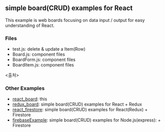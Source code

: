 ## simple board(CRUD) examples for React ##

This example is web boards focusing on data input / output for easy understanding of React.


### Files ###

- test.js: delete & update a Item(Row)
- Board.js: component files
- BoardForm.js: component files
- BoardItem.js: component files


<출처>
### Other Examples ###
- [react_board](https://github.com/gujc71/react_board): this
- [redux_board](https://github.com/gujc71/redux_board): simple board(CRUD) examples for React + Redux
- [react_firestore](https://github.com/gujc71/react_firestore): simple board(CRUD) examples for React(Redux) + Firestore
- [firebaseExample](https://github.com/gujc71/firebaseExample): simple board(CRUD) examples for Node.js(express): + Firestore


  
